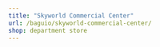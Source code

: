 ```yaml
---
title: "Skyworld Commercial Center"
url: /baguio/skyworld-commercial-center/
shop: department store
---
```


